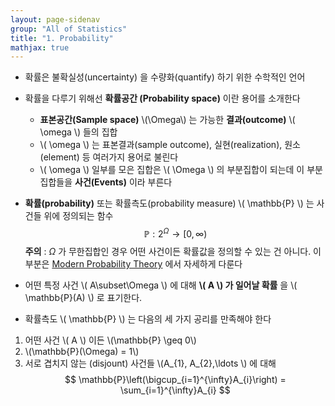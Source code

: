 ```yaml
---
layout: page-sidenav
group: "All of Statistics"
title: "1. Probability"
mathjax: true
---
```


- 확률은 불확실성(uncertainty) 을 수량화(quantify) 하기 위한 수학적인 언어
- 확률을 다루기 위해선  **확률공간 (Probability space)** 이란 용어를 소개한다
	- **표본공간(Sample space)** \\(\Omega\\) 는 가능한 **결과(outcome)** \\( \omega \\) 들의 집합
	- \\( \omega \\) 는 표본결과(sample outcome), 실현(realization), 원소(element) 등 여러가지 용어로 불린다
	- \\( \omega \\) 일부를 모은 집합은 \\( \Omega \\) 의 부분집합이 되는데 이 부분집합들을 **사건(Events)** 이라 부른다 

- **확률(probability)** 또는 확률측도(probability measure) \\( \mathbb{P} \\) 는 사건들 위에 정의되는 함수
$$
\mathbb{P}:2^{\Omega}\to[0,\infty)
$$
**주의** : $\Omega$ 가 무한집합인 경우 어떤 사건이든 확률값을 정의할 수 있는 건 아니다. 이 부분은 [Modern Probability Theory](https://sungbinlim.github.io/sl/docs/mpt/0) 에서 자세하게 다룬다
- 어떤 특정 사건 \\( A\subset\Omega \\) 에 대해 **\\( A \\) 가 일어날 확률** 을 \\( \mathbb{P}(A) \\) 로 표기한다.
- 확률측도 \\( \mathbb{P} \\) 는 다음의 세 가지 공리를 만족해야 한다
1. 어떤 사건 \\( A \\) 이든 \\(\mathbb{P} \geq 0\\)
2. \\(\mathbb{P}(\Omega) = 1\\) 
3. 서로 겹치지 않는 (disjount) 사건들 \\(A_{1}, A_{2},\ldots \\) 에 대해
$$
\mathbb{P}\left(\bigcup_{i=1}^{\infty}A_{i}\right) = \sum_{i=1}^{\infty}A_{i}
$$

